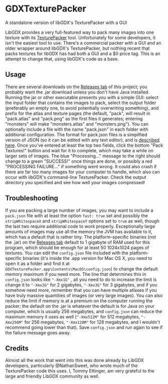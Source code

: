# GDXTexturePacker

A standalone version of libGDX's TexturePacker with a GUI

LibGDX provides a very full-featured way to pack many images into one texture with its [TexturePacker](https://github.com/libgdx/libgdx/wiki/Texture-packer) tool.  Unfortunately for some developers, it isn't the easiest tool to use. There's a commercial packer with a GUI and an older wrapper around libGDX's TexturePacker, but nothing recent that packs textures for libGDX has had both a GUI and a $0 price tag. This is an attempt to change that, using libGDX's code as a base.

## Usage

There are several downloads on the [Releases tab](https://github.com/tommyettinger/GDXTexturePacker/releases) of this project; you probably want the .jar download unless you don't have Java installed. Running the jar or other executable presents you with a simple GUI: select the input folder that contains the images to pack, select the output folder (preferably an empty one, to avoid potentially overwriting something), and prefix for the atlas and texture pages (the default, "pack", will result in "pack.atlas" and "pack.png" as the first files it generates; entering "monsters" will make "monsters.atlas" and "monsters.png"). You can optionally include a file with the name "pack.json" in each folder with additional configuration. The format for pack.json files is a simplified version of JSON (so it can be edited with any text editor), and is [described here](https://github.com/libgdx/libgdx/wiki/Texture-packer#configuration). Once you've entered at least the top two fields, click the bottom "Pack Textures!" button and wait for it to complete, which may take a while on larger sets of images. The blue "Processing..." message to the right should change to a green "SUCCESS!" once things are done, or possibly a red "PROCESSING FAILURE..." if something went wrong.  It could also crash if there are far too many images for your computer to handle, which also can occur with libGDX's command-line TexturePacker. Check the output directory you specified and see how well your images compressed!

## Troubleshooting

If you are packing a large number of images, you may want to include a `pack.json` file with at least the option `fast: true` set and possibly the `stripWhitespaceX` and `stripWhitespaceY` options set to `true` as well, though the last two require additional code to work properly. Exceptionally large amounts of images may use all the memory the JVM has available to it, which has a default that is rather tiny.  The platform-specific binaries (not the .jar) on the [Releases tab](https://github.com/tommyettinger/GDXTexturePacker/releases) default to 1 gigabyte of RAM used for this program, which should be enough for at least 50 1024x1024 pages of textures. You can edit the `config.json` file included with the platform-specific binaries (it's inside the .app version for Mac OS X, you need to open it as a folder and find it at `GDXTexturePacker.app\Contents\MacOS\config.json`) to change the default memory maximum if you need more. The line that determines this in `config.json` looks like `"-Xmx1G"` , all you need to do to increase the limit is change it to `"-Xmx2G"` for 2 gigabytes, `"-Xmx3G"` for 3 gigabytes, and if you somehow need more, remember that you can have multiple atlases if you have truly massive quantities of images (or very large images). You can also reduce the limit if memory is at a premium on the computer running the packer; the default on the .jar is whatever the default is for Java on your computer, which is usually 256 megabytes, and `config.json` can reduce the maximum memory it uses as well (`"-Xmx512M"` for 512 megabytes, `"-Xmx256M"` for 256 megabytes, `"-Xmx128M"` for 128 megabytes, and I wouldn't recommend going lower than that). Save `config.json` and run again to see if the failure message goes away.

## Credits

Almost all the work that went into this was done already by LibGDX developers, particularly @NathanSweet, who wrote much of the TexturePacker code this uses.  I, Tommy Ettinger, am very grateful to the large and friendly LibGDX community as well.
